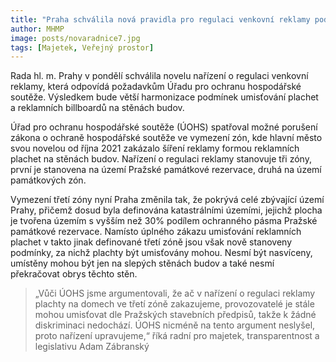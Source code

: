 ```yaml
---
title: "Praha schválila nová pravidla pro regulaci venkovní reklamy podle dohody s Úřadem pro ochranu hospodářské soutěže"
author: MHMP
image: posts/novaradnice7.jpg
tags: [Majetek, Veřejný prostor]
---
```

 
Rada hl. m. Prahy v pondělí schválila novelu nařízení o regulaci venkovní reklamy, která odpovídá požadavkům Úřadu pro ochranu hospodářské soutěže. Výsledkem bude větší harmonizace podmínek umisťování plachet a reklamních billboardů na stěnách budov.

Úřad pro ochranu hospodářské soutěže (ÚOHS) spatřoval možné porušení zákona o ochraně hospodářské soutěže ve vymezení zón, kde hlavní město svou novelou od října 2021 zakázalo šíření reklamy formou reklamních plachet na stěnách budov. Nařízení o regulaci reklamy stanovuje tři zóny, první je stanovena na území Pražské památkové rezervace, druhá na území památkových zón. 

Vymezení třetí zóny nyní Praha změnila tak, že pokrývá celé zbývající území Prahy, přičemž dosud byla definována katastrálními územími, jejichž plocha je tvořena územím s vyšším než 30% podílem ochranného pásma Pražské památkové rezervace. Namísto úplného zákazu umisťování reklamních plachet v takto jinak definované třetí zóně jsou však nově stanoveny podmínky, za nichž plachty být umisťovány mohou. Nesmí být nasvíceny, umístěny mohou být jen na slepých stěnách budov a také nesmí překračovat obrys těchto stěn. 

> „Vůči ÚOHS jsme argumentovali, že ač v nařízení o regulaci reklamy plachty na domech ve třetí zóně zakazujeme, provozovatelé je stále mohou umisťovat dle Pražských stavebních předpisů, takže k žádné diskriminaci nedochází. ÚOHS nicméně na tento argument neslyšel, proto nařízení upravujeme,“ říká radní pro majetek, transparentnost a legislativu Adam Zábranský
